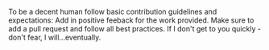 To be a decent human follow basic contribution guidelines and expectations:
  Add in positive feeback for the work provided.
  Make sure to add a pull request and follow all best practices.
  If I don't get to you quickly - don't fear, I will...eventually.
